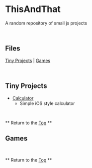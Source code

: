 # ThisAndThat
[p]: #project


A random repository of small js projects

<br>

## Files
[f]: #files

[Tiny Projects][tp]  | [Games][g]

<br>

## Tiny Projects
[tp]: #tiny-projects

  * [Calculator](/basic-calculator/)
    - Simple iOS style calculator

<br>

** Return to the [Top][p] **

## Games
[g]: #games

<br>


** Return to the [Top][p] **
